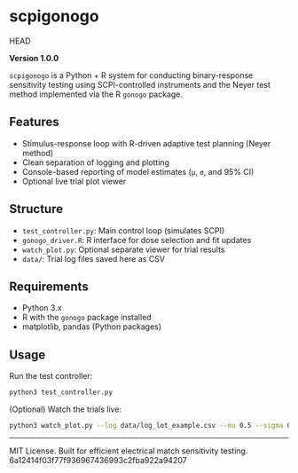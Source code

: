 # scpigonogo
HEAD

**Version 1.0.0**

`scpigonogo` is a Python + R system for conducting binary-response sensitivity testing using SCPI-controlled instruments and the Neyer test method implemented via the R `gonogo` package.

## Features

- Stimulus-response loop with R-driven adaptive test planning (Neyer method)
- Clean separation of logging and plotting
- Console-based reporting of model estimates (`μ`, `σ`, and 95% CI)
- Optional live trial plot viewer

## Structure

- `test_controller.py`: Main control loop (simulates SCPI)
- `gonogo_driver.R`: R interface for dose selection and fit updates
- `watch_plot.py`: Optional separate viewer for trial results
- `data/`: Trial log files saved here as CSV

## Requirements

- Python 3.x
- R with the `gonogo` package installed
- matplotlib, pandas (Python packages)

## Usage

Run the test controller:

```bash
python3 test_controller.py
```

(Optional) Watch the trials live:

```bash
python3 watch_plot.py --log data/log_lot_example.csv --mu 0.5 --sigma 0.1
```

---

MIT License. Built for efficient electrical match sensitivity testing.
 6a12414f03f77f936967436993c2fba922a94207
